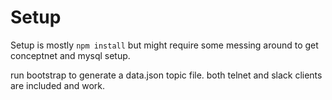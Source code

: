 # Setup

Setup is mostly `npm install` but might require some messing around to get conceptnet and mysql setup.

run bootstrap to generate a data.json topic file.
both telnet and slack clients are included and work.
